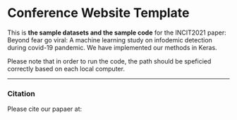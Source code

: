 
# Conference Website Template

This is **the sample datasets and the sample code** for the INCIT2021 paper: Beyond fear go viral: A machine learning study on infodemic detection during covid-19 pandemic. 
We have implemented our methods in Keras.

Please note that in order to run the code, the path should be speficied correctly based on each local computer.
___

### Citation

Please cite our papaer at:



